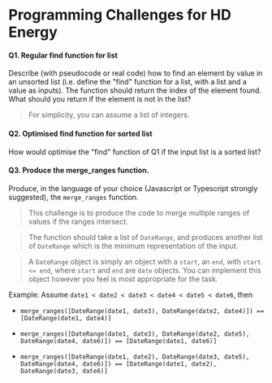 # Programming Challenges for HD Energy

#### Q1. Regular find function for list
Describe (with pseudocode or real code) how to find an element by value in an unsorted list (i.e. define the "find" function for a list, with a list and a value as inputs). The function should return the index of the element found. What should you return if the element is not in the list?
> For simplicity, you can assume a list of integers.


#### Q2. Optimised find function for sorted list
How would optimise the "find" function of Q1 if the input list is a sorted list?


#### Q3. Produce the merge_ranges function.
Produce, in the language of your choice (Javascript or Typescript strongly suggested), the `merge_ranges` function.

> This challenge is to produce the code to merge multiple ranges of values if the ranges intersect.

> The function should take a list of `DateRange`, and produces another list of `DateRange` which is the minimum representation of the input.

> A `DateRange` object is simply an object with a `start`, an `end`, with `start <= end`, where `start` and `end` are `date` objects. You can implement this object however you feel is most appropriate for the task.

Example:
Assume `date1 < date2 < date3 < date4 < date5 < date6`, then

+ `merge_ranges([DateRange(date1, date3), DateRange(date2, date4)]) == [DateRange(date1, date4)]`

+ `merge_ranges([DateRange(date1, date3), DateRange(date2, date5), DateRange(date4, date6)]) == [DateRange(date1, date6)]`

+ `merge_ranges([DateRange(date1, date2), DateRange(date3, date5), DateRange(date4, date6)]) == [DateRange(date1, date2), DateRange(date3, date6)]`
 